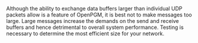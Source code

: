 Although the ability to exchange data buffers larger than individual UDP packets allow is a feature of OpenPGM, it is best  not to make messages too large.  Large messages increase the demands on the send and receive buffers and hence detrimental to overall system performance.  Testing is necessary to determine the most efficient size for your network.
